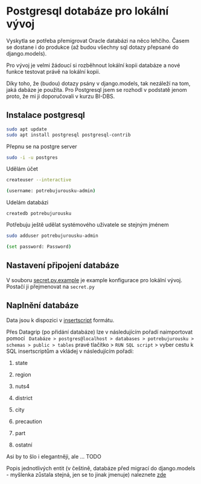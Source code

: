 # Postgresql dotabáze pro lokální vývoj

Vyskytla se potřeba přemigrovat Oracle databázi na něco lehčího. Časem se dostane i do produkce (až budou všechny sql dotazy přepsané do django.models). 

Pro vývoj je velmi žádoucí si rozběhnout lokální kopii databáze a nové funkce testovat právě na lokální kopii. 

Díky toho, že (budou) dotazy psány v django.models, tak nezáleží na tom, jaká dabáze je použita. Pro Postgresql jsem se rozhodl v podstatě jenom proto, že mi ji doporučovali v kurzu BI-DBS. 

## Instalace postgresql
```sh
sudo apt update
sudo apt install postgresql postgresql-contrib
```

Přepnu se na postgre server 

``` sh
sudo -i -u postgres

```
Udělám účet 

```sh
createuser --interactive

(username: potrebujurousku-admin) 
``` 

Udelám databázi 

```
createdb potrebujurousku
```

Potřebuju ještě udělat systémového uživatele se stejným jménem 

```sh 
sudo adduser potrebujurousku-admin

(set password: Password) 
``` 

## Nastavení připojení databáze

V souboru [secret.py.example](./projektrouska/secret.py.example) je example konfigurace pro lokální vývoj. Postačí ji přejmenovat na 
 ```secret.py``` 


## Naplnění databáze

Data jsou k dispozici v [insertscript](https://github.com/tomas-dostal/potrebujurousku/blob/master/dbexport/) formátu.

Přes Datagrip (po přidání databáze) lze v následujícím pořadí naimportovat pomocí 
``` Databáze > postgres@localhost > databases > potrebujurousku > schemas > public > tables```
pravé tlačítko > ```RUN SQL script``` > vyber cestu k SQL insertscriptům a vkládej v následujícím pořadí: 

1) state
2) region
3) nuts4
4) district
5) city

1) precaution
2) part
3) ostatní

Asi by to šlo i elegantněji, ale ... TODO

Popis jednotlivých entit (v češtině, databáze před migrací do django.models - myšlenka zůstala stejná, jen se to jinak jmenuje) naleznete 
[zde](./dev_FAQ.md#entity)